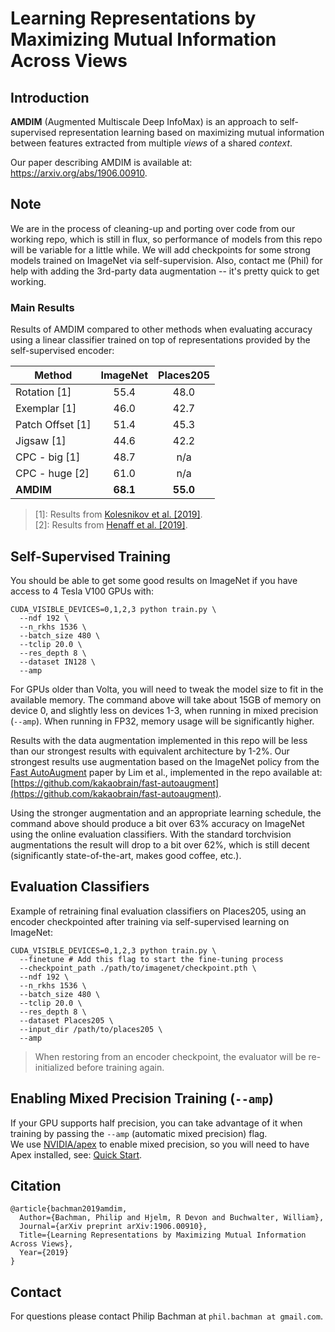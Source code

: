 # Learning Representations by Maximizing Mutual Information Across Views

## Introduction
**AMDIM** (Augmented Multiscale Deep InfoMax) is an approach to self-supervised representation learning based on maximizing mutual information between features extracted from multiple *views* of a shared *context*. 

Our paper describing AMDIM is available at: https://arxiv.org/abs/1906.00910.

## Note
We are in the process of cleaning-up and porting over code from our working repo, which is still in flux, so performance of models from this repo will be variable for a little while. We will add checkpoints for some strong models trained on ImageNet via self-supervision. Also, contact me (Phil) for help with adding the 3rd-party data augmentation -- it's pretty quick to get working.

### Main Results 
Results of AMDIM compared to other methods when evaluating accuracy using a linear classifier trained on top of representations provided by the self-supervised encoder:

Method                  | ImageNet        | Places205
------------------------| :-------------: | :----------------:
Rotation [1]            | 55.4            | 48.0
Exemplar [1]            | 46.0            | 42.7
Patch Offset [1]        | 51.4            | 45.3 
Jigsaw [1]              | 44.6            | 42.2
CPC - big [1]           | 48.7            | n/a
CPC - huge [2]          | 61.0            | n/a
**AMDIM**               | **68.1**        | **55.0**

> [1]: Results from [Kolesnikov et al. [2019]](https://arxiv.org/abs/1906.00910).<br/>
> [2]: Results from [Henaff et al. [2019]](https://arxiv.org/abs/1905.09272).<br/>

## Self-Supervised Training


You should be able to get some good results on ImageNet if you have access to 4 Tesla V100 GPUs with: 
```
CUDA_VISIBLE_DEVICES=0,1,2,3 python train.py \
  --ndf 192 \
  --n_rkhs 1536 \
  --batch_size 480 \
  --tclip 20.0 \
  --res_depth 8 \
  --dataset IN128 \
  --amp
```

For GPUs older than Volta, you will need to tweak the model size to fit in the available memory. The command above will take about 15GB of memory on device 0, and slightly less on devices 1-3, when running in mixed precision (`--amp`). When running in FP32, memory usage will be significantly higher. 

Results with the data augmentation implemented in this repo will be less than our strongest results
with equivalent architecture by 1-2%. Our strongest results use augmentation based on the ImageNet policy from the [Fast AutoAugment](https://arxiv.org/abs/1905.00397) paper by Lim et al., implemented in the repo available at: [https://github.com/kakaobrain/fast-autoaugment](https://github.com/kakaobrain/fast-autoaugment).

Using the stronger augmentation and an appropriate learning schedule, the command above should produce a bit over 63% accuracy on ImageNet using the online evaluation classifiers. With the standard torchvision augmentations the result will drop to a bit over 62%, which is still decent (significantly state-of-the-art, makes good coffee, etc.).

## Evaluation Classifiers

Example of retraining final evaluation classifiers on Places205, using an encoder checkpointed after training via self-supervised learning on ImageNet:

```
CUDA_VISIBLE_DEVICES=0,1,2,3 python train.py \
  --finetune # Add this flag to start the fine-tuning process
  --checkpoint_path ./path/to/imagenet/checkpoint.pth \
  --ndf 192 \
  --n_rkhs 1536 \
  --batch_size 480 \
  --tclip 20.0 \
  --res_depth 8 \
  --dataset Places205 \
  --input_dir /path/to/places205 \
  --amp
```

> When restoring from an encoder checkpoint, the evaluator will be re-initialized before training again.

## Enabling Mixed Precision Training (`--amp`)
If your GPU supports half precision, you can take advantage of it when training by passing the `--amp` (automatic mixed precision) flag.    
We use [NVIDIA/apex](https://github.com/NVIDIA/apex) to enable mixed precision, so you will need to have Apex installed, see: [Quick Start](https://github.com/NVIDIA/apex#quick-start).

## Citation

```
@article{bachman2019amdim,
  Author={Bachman, Philip and Hjelm, R Devon and Buchwalter, William},
  Journal={arXiv preprint arXiv:1906.00910},
  Title={Learning Representations by Maximizing Mutual Information Across Views},
  Year={2019}
}
```

## Contact

For questions please contact Philip Bachman at `phil.bachman at gmail.com`.

